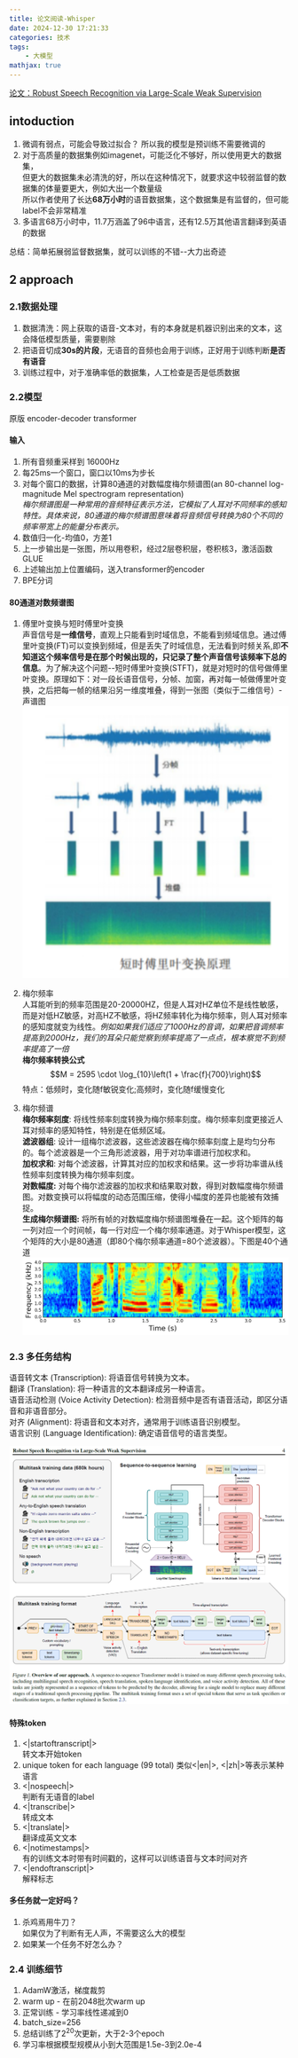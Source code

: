 ```yaml
---
title: 论文阅读-Whisper
date: 2024-12-30 17:21:33
categories: 技术
tags: 
    - 大模型
mathjax: true
---
```

[论文：Robust Speech Recognition via Large-Scale Weak Supervision](https://arxiv.org/abs/2212.04356)
## intoduction
1. 微调有弱点，可能会导致过拟合？ 所以我的模型是预训练不需要微调的
2. 对于高质量的数据集例如imagenet，可能泛化不够好，所以使用更大的数据集，  
但更大的数据集未必清洗的好，所以在这种情况下，就要求这中较弱监督的数据集的体量要更大，例如大出一个数量级  
所以作者使用了长达**68万小时**的语音数据集，这个数据集是有监督的，但可能label不会非常精准
3. 多语言68万小时中，11.7万涵盖了96中语言，还有12.5万其他语言翻译到英语的数据

总结：简单拓展弱监督数据集，就可以训练的不错--大力出奇迹
<!-- more -->
## 2 approach
### 2.1数据处理
1. 数据清洗：网上获取的语音-文本对，有的本身就是机器识别出来的文本，这会降低模型质量，需要剔除
2. 把语音切成**30s的片段**，无语音的音频也会用于训练，正好用于训练判断**是否有语音**
3. 训练过程中，对于准确率低的数据集，人工检查是否是低质数据

### 2.2模型
原版 encoder-decoder transformer
#### 输入
1. 所有音频重采样到 16000Hz
2. 每25ms一个窗口，窗口以10ms为步长
3. 对每个窗口的数据，计算80通道的对数幅度梅尔频谱图(an 80-channel log-magnitude Mel spectrogram representation)  
*梅尔频谱图是一种常用的音频特征表示方法，它模拟了人耳对不同频率的感知特性。具体来说，80通道的梅尔频谱图意味着将音频信号转换为80个不同的频率带宽上的能量分布表示。*
4. 数值归一化-均值0，方差1
5. 上一步输出是一张图，所以用卷积，经过2层卷积层，卷积核3，激活函数GLUE 
6. 上述输出加上位置编码，送入transformer的encoder
7. BPE分词
#### 80通道对数频谱图
1. 傅里叶变换与短时傅里叶变换  
声音信号是**一维信号**，直观上只能看到时域信息，不能看到频域信息。通过傅里叶变换(FT)可以变换到频域，但是丢失了时域信息，无法看到时频关系,即**不知道这个频率信号是在那个时候出现的，只记录了整个声音信号该频率下总的信息**。为了解决这个问题--短时傅里叶变换(STFT)，就是对短时的信号做傅里叶变换。原理如下：对一段长语音信号，分帧、加窗，再对每一帧做傅里叶变换，之后把每一帧的结果沿另一维度堆叠，得到一张图（类似于二维信号）-声谱图  
![alt text](/image/img_whisper02.png)

2. 梅尔频率  
人耳能听到的频率范围是20-20000HZ，但是人耳对HZ单位不是线性敏感，而是对低HZ敏感，对高HZ不敏感，将HZ频率转化为梅尔频率，则人耳对频率的感知度就变为线性。*例如如果我们适应了1000Hz的音调，如果把音调频率提高到2000Hz，我们的耳朵只能觉察到频率提高了一点点，根本察觉不到频率提高了一倍*  
**梅尔频率转换公式**
$$M = 2595 \cdot \log_{10}\left(1 + \frac{f}{700}\right)$$
特点：低频时，变化随f敏锐变化;高频时，变化随f缓慢变化

3. 梅尔频谱  
**梅尔频率刻度**: 将线性频率刻度转换为梅尔频率刻度。梅尔频率刻度更接近人耳对频率的感知特性，特别是在低频区域。  
**滤波器组**: 设计一组梅尔滤波器，这些滤波器在梅尔频率刻度上是均匀分布的。每个滤波器是一个三角形滤波器，用于对功率谱进行加权求和。  
**加权求和**: 对每个滤波器，计算其对应的加权求和结果。这一步将功率谱从线性频率刻度转换为梅尔频率刻度。  
**对数幅度:** 对每个梅尔滤波器的加权求和结果取对数，得到对数幅度梅尔频谱图。对数变换可以将幅度的动态范围压缩，使得小幅度的差异也能被有效捕捉。  
**生成梅尔频谱图:**
将所有帧的对数幅度梅尔频谱图堆叠在一起。这个矩阵的每一列对应一个时间帧，每一行对应一个梅尔频率通道。对于Whisper模型，这个矩阵的大小是80通道（即80个梅尔频率通道=80个滤波器）。下图是40个通道
![alt text](/image/img_whisper03.png)

### 2.3 多任务结构
语音转文本 (Transcription): 将语音信号转换为文本。  
翻译 (Translation): 将一种语言的文本翻译成另一种语言。  
语音活动检测 (Voice Activity Detection): 检测音频中是否有语音活动，即区分语音和非语音部分。  
对齐 (Alignment): 将语音和文本对齐，通常用于训练语音识别模型。  
语言识别 (Language Identification): 确定语音信号的语言类型。  

![整体模型结构](/image/img_whisper01.png)
#### 特殊token
1. <|startoftranscript|>  
转文本开始token
2. unique token for each language (99 total)
类似<|en|>, <|zh|>等表示某种语言
3. <|nospeech|>  
判断有无语音的label
4. <|transcribe|>  
转成文本
5. <|translate|>  
翻译成英文文本
6. <|notimestamps|>  
有的训练文本时带有时间戳的，这样可以训练语音与文本时间对齐  
7. <|endoftranscript|>   
解释标志
#### 多任务就一定好吗？
1. 杀鸡焉用牛刀？  
如果仅为了判断有无人声，不需要这么大的模型
2. 如果某一个任务不好怎么办？  


### 2.4 训练细节
1. AdamW激活，梯度裁剪
2. warm up - 在前2048批次warm up
3. 正常训练 - 学习率线性递减到0
4. batch_size=256
5. 总结训练了$2^{20}$次更新，大于2-3个epoch
6. 学习率根据模型规模从小到大范围是1.5e-3到2.0e-4